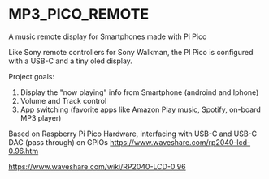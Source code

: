 # MP3_PICO_REMOTE
A music remote display for Smartphones made with Pi Pico

Like Sony remote controllers for Sony Walkman, the PI Pico is configured with a USB-C and a tiny oled display.

Project goals:
1. Display the "now playing" info from Smartphone (androind and Iphone)
2. Volume and Track control
4. App switching (favorite apps like Amazon Play music, Spotify, on-board MP3 player)


Based on Raspberry Pi Pico Hardware, interfacing with USB-C and USB-C DAC (pass through) on GPIOs
https://www.waveshare.com/rp2040-lcd-0.96.htm

https://www.waveshare.com/wiki/RP2040-LCD-0.96
